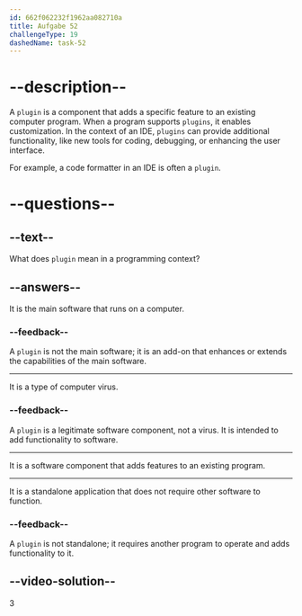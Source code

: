 ```yaml
---
id: 662f062232f1962aa082710a
title: Aufgabe 52
challengeType: 19
dashedName: task-52
---
```


# --description--

A `plugin` is a component that adds a specific feature to an existing computer program. When a program supports `plugins`, it enables customization. In the context of an IDE, `plugins` can provide additional functionality, like new tools for coding, debugging, or enhancing the user interface.

For example, a code formatter in an IDE is often a `plugin`.

# --questions--

## --text--

What does `plugin` mean in a programming context?

## --answers--

It is the main software that runs on a computer.

### --feedback--

A `plugin` is not the main software; it is an add-on that enhances or extends the capabilities of the main software.

---

It is a type of computer virus.

### --feedback--

A `plugin` is a legitimate software component, not a virus. It is intended to add functionality to software.

---

It is a software component that adds features to an existing program.

---

It is a standalone application that does not require other software to function.

### --feedback--

A `plugin` is not standalone; it requires another program to operate and adds functionality to it.

## --video-solution--

3
